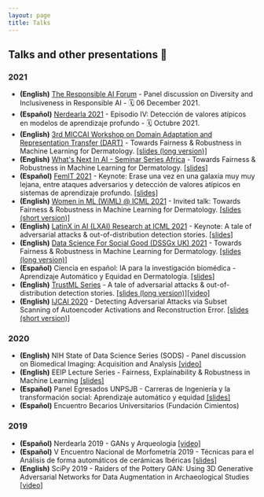 ```yaml
---
layout: page
title: Talks
---
```


## Talks and other presentations 📯

### 2021
* **(English)** [The Responsible AI Forum](https://responsibleaiforum.com/about/schedule/) - Panel discussion on Diversity and Inclusiveness in Responsible AI - 🗓   06 December 2021.
* **(Español)** [Nerdearla 2021](https://nerdear.la/en/) - Episodio IV: Detección de valores atípicos en modelos de aprendizaje profundo -  🗓  Octubre 2021.
* **(English)** [3rd MICCAI Workshop on Domain Adaptation and Representation Transfer (DART)](https://sites.google.com/view/dart2021/) - Towards Fairness & Robustness in Machine Learning for Dermatology. [[slides (long version)]](https://github.com/celiacintas/celiacintas.github.io/blob/main/public/slides/2021/_DART__MICCAI_2021__Derma_Fairness_FINAL.pdf)
* **(English)** [What's Next In AI - Seminar Series Africa](https://ibm.biz/whats-next-ai) - Towards Fairness & Robustness in Machine Learning for Dermatology. [[slides]](https://github.com/celiacintas/celiacintas.github.io/blob/main/public/slides/2021/_What_is_next_IBM_2021__Derma_Fairness.pdf)
* **(Español)** [FemIT 2021](https://lasdesistemas.org/femitconf2021/) - Keynote: Erase una vez en una galaxia muy muy lejana, entre ataques adversarios y detección de valores atípicos en sistemas de aprendizaje profundo. [[slides]](https://github.com/celiacintas/celiacintas.github.io/blob/main/public/slides/2021/femit_keynote_alot_of_gifs.pdf)
* **(English)** [Women in ML (WiML) @ ICML 2021](https://warwick.ac.uk/research/data-science/warwick-data/dssgx/public_lectures/) - Invited talk: Towards Fairness & Robustness in Machine Learning for Dermatology. [[slides (short version)]](https://github.com/celiacintas/celiacintas.github.io/blob/main/public/slides/2021/_WinML___ICML_2021__Derma_Fairness_final.pdf)
* **(English)** [LatinX in AI (LXAI) Research at ICML 2021](https://www.latinxinai.org/icml-2021-about) - Keynote: A tale of adversarial attacks & out-of-distribution detection stories. [[slides]](https://github.com/celiacintas/celiacintas.github.io/blob/main/public/slides/2021/_LXAI___ICML_2021_presentation__A_tale_of_adversarial_attack_final.pdf)
* **(English)** [Data Science For Social Good (DSSGx UK) 2021](https://warwick.ac.uk/research/data-science/warwick-data/dssgx/public_lectures/) - Towards Fairness & Robustness in Machine Learning for Dermatology. [[slides (long version)]](https://github.com/celiacintas/celiacintas.github.io/blob/main/public/slides/2021/_DSSGx_UK_2021__Derma_Fairness_final.pdf)
* **(Español)** Ciencia en español: IA para la investigación biomédica - Aprendizaje Automático y
Equidad en Dermatología. [[slides]](https://github.com/celiacintas/celiacintas.github.io/blob/main/public/slides/2021/_AI_en_Salud__Derma_Fairness_final.pdf)
* **(English)** [TrustML Series](https://www.trustworthyml.org/seminar-series) - A tale of adversarial attacks & out-of-distribution detection stories. [[slides (long version)]](https://github.com/celiacintas/celiacintas.github.io/blob/main/public/slides/2021/_TrustML_2020_presentation__A_tale_of_adversarial_attack_and_out_of_distributions_detection_stories_final.pdf)[[video]](https://youtu.be/XWaaWWvPwDA)
* **(English)** [IJCAI 2020](https://www.ijcai.org/Proceedings/2020/0122.pdf) - Detecting Adversarial Attacks via Subset Scanning of Autoencoder Activations
and Reconstruction Error. [[slides (short version)]](https://github.com/celiacintas/celiacintas.github.io/blob/main/public/slides/2020/_IJCAI_2020_presentation__AE___Subset.pdf)

### 2020  

* **(English)** NIH State of Data Science Series (SODS) - Panel discussion on Biomedical Imaging: Acquisition and Analysis [[video]](https://commonfund.nih.gov/africadatasymposium/SODS#biomedicalimaging)   
* **(English)** EEIP Lecture Series - Fairness, Explainability & Robustness in Machine Learning [[slides]](https://github.com/celiacintas/celiacintas.github.io/blob/main/public/slides/2020/_EEIP_Lecture_Series__ML___Fairness.pdf)
* **(Español)** Panel Egresados UNPSJB - Carreras de Ingeniería y la transformación social: Aprendizaje automático y equidad [[slides]](https://github.com/celiacintas/celiacintas.github.io/blob/main/public/slides/2020/_UNPSJB_Panel__ML_y_equidad_en_postpandemia%20(1).pdf) 
* **(Español)** Encuentro Becarios Universitarios (Fundación Cimientos) 

### 2019 

* **(Español)** Nerdearla 2019 - GANs y Arqueologia [[video]](https://www.youtube.com/watch?v=SW6d_Zw7pqM)
* **(Español)** V Encuentro Nacional de Morfometría 2019 - Técnicas para el Análisis de forma automáticos de cerámicas Ibéricas [[slides]](https://github.com/celiacintas/celiacintas.github.io/blob/main/public/slides/2019/_CAA_2019___Morfo_Geo_2019__Deep_Learning_en_vasijas_ibericas.pdf)
* **(English)** SciPy 2019 - Raiders of the Pottery GAN: Using 3D Generative Adversarial Networks for Data Augmentation in Archaeological Studies [[video]](https://pyvideo.org/scipy-2019/raiders-of-the-pottery-gan-using-3d-generative-adversarial-networks-for-data-augmentation-in-archaeological-studies.html)

